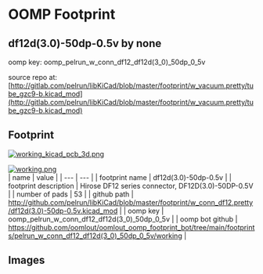 # OOMP Footprint  
## df12d(3.0)-50dp-0.5v  by none  
  
oomp key: oomp_pelrun_w_conn_df12_df12d(3_0)_50dp_0_5v  
  
source repo at: [http://gitlab.com/pelrun/libKiCad/blob/master/footprint/w_vacuum.pretty/tube_gzc9-b.kicad_mod](http://gitlab.com/pelrun/libKiCad/blob/master/footprint/w_vacuum.pretty/tube_gzc9-b.kicad_mod)  
## Footprint  
  
[![working_kicad_pcb_3d.png](working_kicad_pcb_3d_600.png)](working_kicad_pcb_3d.png)  
  
[![working.png](working_600.png)](working.png)  
| name | value | 
| --- | --- | 
| footprint name | df12d(3.0)-50dp-0.5v | 
| footprint description | Hirose DF12 series connector, DF12D(3.0)-50DP-0.5V | 
| number of pads | 53 | 
| github path | http://github.com/pelrun/libKiCad/blob/master/footprint/w_conn_df12.pretty/df12d(3.0)-50dp-0.5v.kicad_mod | 
| oomp key | oomp_pelrun_w_conn_df12_df12d(3_0)_50dp_0_5v | 
| oomp bot github | https://github.com/oomlout/oomlout_oomp_footprint_bot/tree/main/footprints/pelrun_w_conn_df12_df12d(3_0)_50dp_0_5v/working | 
## Images  
